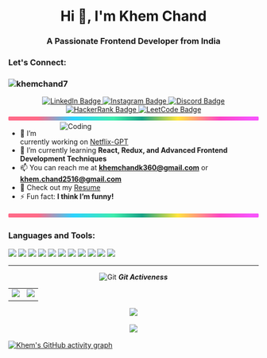 <h1 align="center">Hi 👋, I'm Khem Chand</h1>
<h3 align="center">A Passionate Frontend Developer from India</h3>

<h3 align="left">Let's Connect:</h3>
<h3 align="left"> <img src="https://komarev.com/ghpvc/?username=khemchand7&label=Profile%20views&color=0e75b6&style=flat" alt="khemchand7" /> </h3>

<div id="badges" align="center">
  <a href="https://www.linkedin.com/in/khem-chand-3029b7181/">
    <img src="https://img.shields.io/badge/LinkedIn-blue?style=for-the-badge&logo=linkedin&logoColor=white" alt="LinkedIn Badge"/>
  </a>
  <a href="https://instagram.com/khem_chand7">
    <img src="https://img.shields.io/badge/Instagram-E4405F?style=for-the-badge&logo=instagram&logoColor=white" alt="Instagram Badge"/>
  </a>
  <a href="https://discord.com/users/khemchand5695">
    <img src="https://img.shields.io/badge/Discord-7289DA?style=for-the-badge&logo=discord&logoColor=white" alt="Discord Badge"/>
</a>
  <a href="https://www.hackerrank.com/khemchandk360">
    <img src="https://img.shields.io/badge/HackerRank-2EC866?style=for-the-badge&logo=hackerrank&logoColor=white" alt="HackerRank Badge"/>
  </a>
  <a href="https://leetcode.com/u/khem_chand7/">
    <img src="https://img.shields.io/badge/LeetCode-FFA116?style=for-the-badge&logo=leetcode&logoColor=black" alt="LeetCode Badge"/>
  </a>
</div>
<img src="https://github.com/ArshErgon/ArshErgon/blob/main/assets/header/lineBar.png" width="100%" height="8px"/>
<img align="right" alt="Coding" width="400" src="https://camo.githubusercontent.com/19db51af5f90f1b152bc0b9078f5fe97053955be5074f03f17019c70345bdcdb/68747470733a2f2f6d69726f2e6d656469756d2e636f6d2f6d61782f313336302f302a37513379765349765f7430696f4a2d5a2e676966">

- 🔭 I’m currently working on [Netflix-GPT](https://netflix-gpt-opal-nu.vercel.app/)
- 🌱 I’m currently learning **React, Redux, and Advanced Frontend Development Techniques**
- 📫 You can reach me at **khemchandk360@gmail.com** or **khem.chand2516@gmail.com**
- 📄 Check out my [Resume](https://drive.google.com/file/d/1r42s1pMRUbjED5KrCWGZSKn53Q1Z7FZF/view?usp=drive_link)
- ⚡ Fun fact: **I think I’m funny!**

<img src="https://github.com/ArshErgon/ArshErgon/blob/main/assets/header/lineBar.png" width="100%" height="8px"/>

<h3 align="left">Languages and Tools:</h3>

[![](https://img.shields.io/badge/JavaScript--F7DF1E?style=for-the-badge&logo=JavaScript)](#)
[![](https://img.shields.io/badge/React--61DAFB?style=for-the-badge&logo=React)](#) 
[![](https://img.shields.io/badge/Redux--764ABC?style=for-the-badge&logo=redux)](#) 
[![](https://img.shields.io/badge/HTML--E34F26?style=for-the-badge&logo=HTML5)](#) 
[![](https://img.shields.io/badge/CSS--1572B6?style=for-the-badge&logo=CSS3)](#) 
[![](https://img.shields.io/badge/Tailwind_CSS--38B2AC?style=for-the-badge&logo=Tailwind_CSS)](#) 
[![](https://img.shields.io/badge/Node.js--339933?style=for-the-badge&logo=node.js)](#) 
[![](https://img.shields.io/badge/MongoDB--47A248?style=for-the-badge&logo=MongoDB)](#) 
[![](https://img.shields.io/badge/MySQL--4479A1?style=for-the-badge&logo=MySQL)](#) 
[![](https://img.shields.io/badge/Git--F05032?style=for-the-badge&logo=git)](#) 
[![](https://img.shields.io/badge/Postman--FF6C37?style=for-the-badge&logo=Postman)](#) 

<hr>
<p align="center">
<img src="https://media.giphy.com/media/W5eoZHPpUx9sapR0eu/giphy.gif" width="30px" alt="Git"/>&nbsp;<i><b>Git Activeness</b></i></p>

<table cellpadding="0">
  <tr style="padding: 0">
    <!-- GitHub Stats Card -->  
    <td valign="top"><img height="200" src="https://github-readme-stats.vercel.app/api?username=khemchand7&show_icons=true&theme=radical#gh-dark-mode-only"/></td>
    <!-- GitHub Top Language Card -->
    <td valign="top"><img height="200" src="https://github-readme-stats.vercel.app/api/top-langs/?username=khemchand7&layout=compact&theme=radical&custom_title=Languages"/></td>
  </tr>
</table>

<p align="center">
  <img src="https://github-readme-streak-stats.herokuapp.com?user=khemchand7&&theme=dark&show_icons=true)](https://git.io/streak-stats" /> 
</p>

<p align="center">
  <img src="https://capsule-render.vercel.app/api?type=waving&color=gradient&height=150&width=100%&section=footer"/>
</p>

[![Khem's GitHub activity graph](https://github-readme-activity-graph.vercel.app/graph?username=khemchand7&theme=high-contrast)](https://github.com/ashutosh00710/github-readme-activity-graph)
